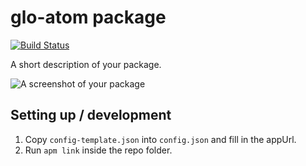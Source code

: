# glo-atom package
[![Build Status](https://jenkins2.axosoft.com/buildStatus/icon?job=GitKraken/glo-atom/dev)](https://jenkins2.axosoft.com/job/GitKraken/glo-atom/dev)  

A short description of your package.

![A screenshot of your package](https://f.cloud.github.com/assets/69169/2290250/c35d867a-a017-11e3-86be-cd7c5bf3ff9b.gif)

## Setting up / development
1. Copy `config-template.json` into `config.json` and fill in the appUrl.
2. Run `apm link` inside the repo folder.
